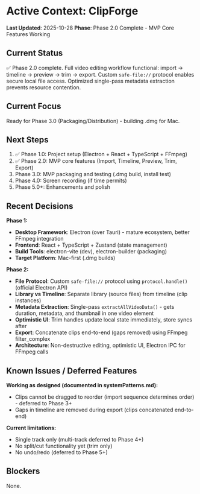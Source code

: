 # Active Context: ClipForge

**Last Updated**: 2025-10-28
**Phase**: Phase 2.0 Complete - MVP Core Features Working

## Current Status

✅ Phase 2.0 complete. Full video editing workflow functional: import → timeline → preview → trim → export. Custom `safe-file://` protocol enables secure local file access. Optimized single-pass metadata extraction prevents resource contention.

## Current Focus

Ready for Phase 3.0 (Packaging/Distribution) - building .dmg for Mac.

## Next Steps

1. ✅ Phase 1.0: Project setup (Electron + React + TypeScript + FFmpeg)
2. ✅ Phase 2.0: MVP core features (Import, Timeline, Preview, Trim, Export)
3. Phase 3.0: MVP packaging and testing (.dmg build, install test)
4. Phase 4.0: Screen recording (if time permits)
5. Phase 5.0+: Enhancements and polish

## Recent Decisions

**Phase 1:**
- **Desktop Framework**: Electron (over Tauri) - mature ecosystem, better FFmpeg integration
- **Frontend**: React + TypeScript + Zustand (state management)
- **Build Tools**: electron-vite (dev), electron-builder (packaging)
- **Target Platform**: Mac-first (.dmg builds)

**Phase 2:**
- **File Protocol**: Custom `safe-file://` protocol using `protocol.handle()` (official Electron API)
- **Library vs Timeline**: Separate library (source files) from timeline (clip instances)
- **Metadata Extraction**: Single-pass `extractAllVideoData()` - gets duration, metadata, and thumbnail in one video element
- **Optimistic UI**: Trim handles update local state immediately, store syncs after
- **Export**: Concatenate clips end-to-end (gaps removed) using FFmpeg filter_complex
- **Architecture**: Non-destructive editing, optimistic UI, Electron IPC for FFmpeg calls

## Known Issues / Deferred Features

**Working as designed (documented in systemPatterns.md):**
- Clips cannot be dragged to reorder (import sequence determines order) - deferred to Phase 3+
- Gaps in timeline are removed during export (clips concatenated end-to-end)

**Current limitations:**
- Single track only (multi-track deferred to Phase 4+)
- No split/cut functionality yet (trim only)
- No undo/redo (deferred to Phase 5+)

## Blockers

None.
